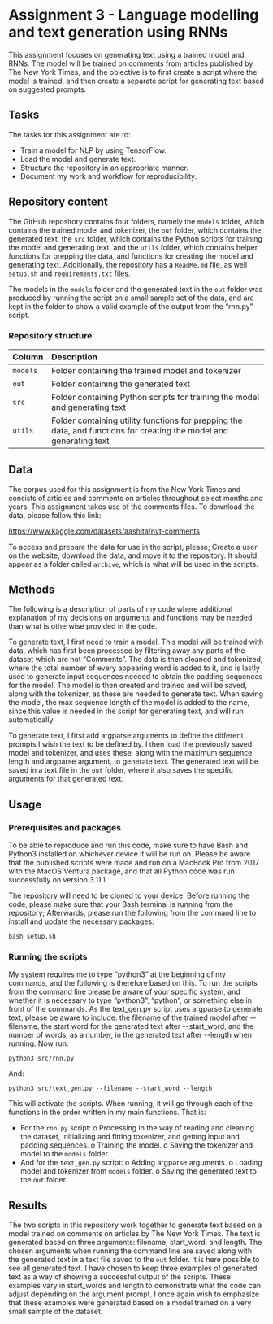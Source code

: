 # Assignment 3 - Language modelling and text generation using RNNs
This assignment focuses on generating text using a trained model and RNNs. The model will be trained on comments from articles published by The New York Times, and the objective is to first create a script where the model is trained, and then create a separate script for generating text based on suggested prompts. 

## Tasks
The tasks for this assignment are to:
-	Train a model for NLP by using TensorFlow.
-	Load the model and generate text.
-	Structure the repository in an appropriate manner.
-	Document my work and workflow for reproducibility.

## Repository content
The GitHub repository contains four folders, namely the ```models``` folder, which contains the trained model and tokenizer, the ```out``` folder, which contains the generated text, the ```src``` folder, which contains the Python scripts for training the model and generating text, and the ```utils``` folder, which contains helper functions for prepping the data, and functions for creating the model and generating text. Additionally, the repository has a ```ReadMe.md``` file, as well ```setup.sh``` and ```requirements.txt``` files.

The models in the ```models``` folder and the generated text in the ```out``` folder was produced by running the script on a small sample set of the data, and are kept in the folder to show a valid example of the output from the “rnn.py” script. 

### Repository structure
| Column | Description|
|--------|:-----------|
| ```models``` | Folder containing the trained model and tokenizer |
| ```out``` | Folder containing the generated text |
| ```src```  | Folder containing Python scripts for training the model and generating text |
| ```utils```  | Folder containing utility functions for prepping the data, and functions for creating the model and generating text |

## Data
The corpus used for this assignment is from the New York Times and consists of articles and comments on articles throughout select months and years. This assignment takes use of the comments files. To download the data, please follow this link:

https://www.kaggle.com/datasets/aashita/nyt-comments

To access and prepare the data for use in the script, please; Create a user on the website, download the data, and move it to the repository. It should appear as a folder called ```archive```, which is what will be used in the scripts. 

## Methods
The following is a description of parts of my code where additional explanation of my decisions on arguments and functions may be needed than what is otherwise provided in the code. 

To generate text, I first need to train a model. This model will be trained with data, which has first been processed by filtering away any parts of the dataset which are not “Comments”. The data is then cleaned and tokenized, where the total number of every appearing word is added to it, and is lastly used to generate input sequences needed to obtain the padding sequences for the model. The model is then created and trained and will be saved, along with the tokenizer, as these are needed to generate text. When saving the model, the max sequence length of the model is added to the name, since this value is needed in the script for generating text, and will run automatically.  

To generate text, I first add argparse arguments to define the different prompts I wish the text to be defined by. I then load the previously saved model and tokenizer, and uses these, along with the maximum sequence length and argparse argument, to generate text. The generated text will be saved in a text file in the ```out``` folder, where it also saves the specific arguments for that generated text. 

## Usage
### Prerequisites and packages
To be able to reproduce and run this code, make sure to have Bash and Python3 installed on whichever device it will be run on. Please be aware that the published scripts were made and run on a MacBook Pro from 2017 with the MacOS Ventura package, and that all Python code was run successfully on version 3.11.1.

The repository will need to be cloned to your device. Before running the code, please make sure that your Bash terminal is running from the repository; Afterwards, please run the following from the command line to install and update the necessary packages:

    bash setup.sh

### Running the scripts
My system requires me to type “python3” at the beginning of my commands, and the following is therefore based on this. To run the scripts from the command line please be aware of your specific system, and whether it is necessary to type “python3”, “python”, or something else in front of the commands. As the text_gen.py script uses argparse to generate text, please be aware to include: the filename of the trained model after --filename, the start word for the generated text after --start_word, and the number of words, as a number, in the generated text after --length when running. Now run:

    python3 src/rnn.py

And:

    python3 src/text_gen.py --filename --start_word --length

This will activate the scripts. When running, it will go through each of the functions in the order written in my main functions. That is:
-	For the ```rnn.py``` script:
o	Processing in the way of reading and cleaning the dataset, initializing and fitting tokenizer, and getting input and padding sequences. 
o	Training the model.
o	Saving the tokenizer and model to the ```models``` folder.
-	And for the ```text_gen.py``` script:
o	Adding argparse arguments.
o	Loading model and tokenizer from ```models``` folder.
o	Saving the generated text to the ```out``` folder.

## Results
The two scripts in this repository work together to generate text based on a model trained on comments on articles by The New York Times. The text is generated based on three arguments: filename, start_word, and length. The chosen arguments when running the command line are saved along with the generated text in a text file saved to the ```out``` folder. It is here possible to see all generated text. I have chosen to keep three examples of generated text as a way of showing a successful output of the scripts. These examples vary in start_words and length to demonstrate what the code can adjust depending on the argument prompt. I once again wish to emphasize that these examples were generated based on a model trained on a very small sample of the dataset.

